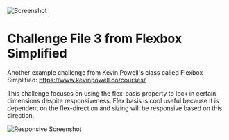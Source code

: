 ﻿![Screenshot
](https://raw.githubusercontent.com/Greg-Larson-NY/FlexBoxSimplified-Challenge3/main/screen2.png)
# Challenge File 3 from Flexbox Simplified

Another example challenge from Kevin Powell's class called Flexbox Simplified: 
https://www.kevinpowell.co/courses/

This challenge focuses on using the flex-basis property to lock in certain dimensions despite responsiveness. Flex basis is cool useful because it is dependent on the flex-direction and sizing will be responsive based on this direction.

![Responsive Screenshot
](https://raw.githubusercontent.com/Greg-Larson-NY/FlexBoxSimplified-Challenge3/main/screen1.png)



